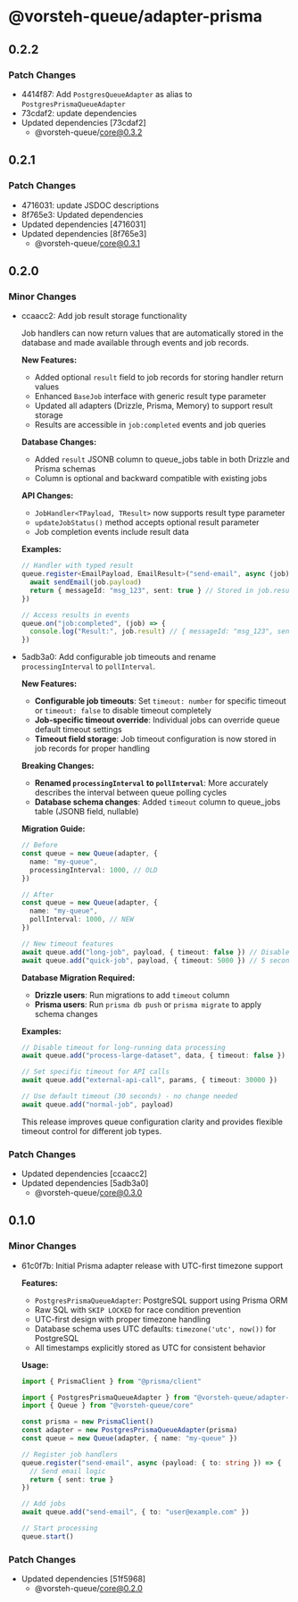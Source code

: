 # @vorsteh-queue/adapter-prisma

## 0.2.2

### Patch Changes

- 4414f87: Add `PostgresQueueAdapter` as alias to `PostgresPrismaQueueAdapter`
- 73cdaf2: update dependencies
- Updated dependencies [73cdaf2]
  - @vorsteh-queue/core@0.3.2

## 0.2.1

### Patch Changes

- 4716031: update JSDOC descriptions
- 8f765e3: Updated dependencies
- Updated dependencies [4716031]
- Updated dependencies [8f765e3]
  - @vorsteh-queue/core@0.3.1

## 0.2.0

### Minor Changes

- ccaacc2: Add job result storage functionality

  Job handlers can now return values that are automatically stored in the database and made available through events and job records.

  **New Features:**
  - Added optional `result` field to job records for storing handler return values
  - Enhanced `BaseJob` interface with generic result type parameter
  - Updated all adapters (Drizzle, Prisma, Memory) to support result storage
  - Results are accessible in `job:completed` events and job queries

  **Database Changes:**
  - Added `result` JSONB column to queue_jobs table in both Drizzle and Prisma schemas
  - Column is optional and backward compatible with existing jobs

  **API Changes:**
  - `JobHandler<TPayload, TResult>` now supports result type parameter
  - `updateJobStatus()` method accepts optional result parameter
  - Job completion events include result data

  **Examples:**

  ```typescript
  // Handler with typed result
  queue.register<EmailPayload, EmailResult>("send-email", async (job) => {
    await sendEmail(job.payload)
    return { messageId: "msg_123", sent: true } // Stored in job.result
  })

  // Access results in events
  queue.on("job:completed", (job) => {
    console.log("Result:", job.result) // { messageId: "msg_123", sent: true }
  })
  ```

- 5adb3a0: Add configurable job timeouts and rename `processingInterval` to `pollInterval`.

  **New Features:**
  - **Configurable job timeouts**: Set `timeout: number` for specific timeout or `timeout: false` to disable timeout completely
  - **Job-specific timeout override**: Individual jobs can override queue default timeout settings
  - **Timeout field storage**: Job timeout configuration is now stored in job records for proper handling

  **Breaking Changes:**
  - **Renamed `processingInterval` to `pollInterval`**: More accurately describes the interval between queue polling cycles
  - **Database schema changes**: Added `timeout` column to queue_jobs table (JSONB field, nullable)

  **Migration Guide:**

  ```typescript
  // Before
  const queue = new Queue(adapter, {
    name: "my-queue",
    processingInterval: 1000, // OLD
  })

  // After
  const queue = new Queue(adapter, {
    name: "my-queue",
    pollInterval: 1000, // NEW
  })

  // New timeout features
  await queue.add("long-job", payload, { timeout: false }) // Disable timeout
  await queue.add("quick-job", payload, { timeout: 5000 }) // 5 second timeout
  ```

  **Database Migration Required:**
  - **Drizzle users**: Run migrations to add `timeout` column
  - **Prisma users**: Run `prisma db push` or `prisma migrate` to apply schema changes

  **Examples:**

  ```typescript
  // Disable timeout for long-running data processing
  await queue.add("process-large-dataset", data, { timeout: false })

  // Set specific timeout for API calls
  await queue.add("external-api-call", params, { timeout: 30000 })

  // Use default timeout (30 seconds) - no change needed
  await queue.add("normal-job", payload)
  ```

  This release improves queue configuration clarity and provides flexible timeout control for different job types.

### Patch Changes

- Updated dependencies [ccaacc2]
- Updated dependencies [5adb3a0]
  - @vorsteh-queue/core@0.3.0

## 0.1.0

### Minor Changes

- 61c0f7b: Initial Prisma adapter release with UTC-first timezone support

  **Features:**
  - `PostgresPrismaQueueAdapter`: PostgreSQL support using Prisma ORM
  - Raw SQL with `SKIP LOCKED` for race condition prevention
  - UTC-first design with proper timezone handling
  - Database schema uses UTC defaults: `timezone('utc', now())` for PostgreSQL
  - All timestamps explicitly stored as UTC for consistent behavior

  **Usage:**

  ```typescript
  import { PrismaClient } from "@prisma/client"

  import { PostgresPrismaQueueAdapter } from "@vorsteh-queue/adapter-prisma"
  import { Queue } from "@vorsteh-queue/core"

  const prisma = new PrismaClient()
  const adapter = new PostgresPrismaQueueAdapter(prisma)
  const queue = new Queue(adapter, { name: "my-queue" })

  // Register job handlers
  queue.register("send-email", async (payload: { to: string }) => {
    // Send email logic
    return { sent: true }
  })

  // Add jobs
  await queue.add("send-email", { to: "user@example.com" })

  // Start processing
  queue.start()
  ```

### Patch Changes

- Updated dependencies [51f5968]
  - @vorsteh-queue/core@0.2.0
